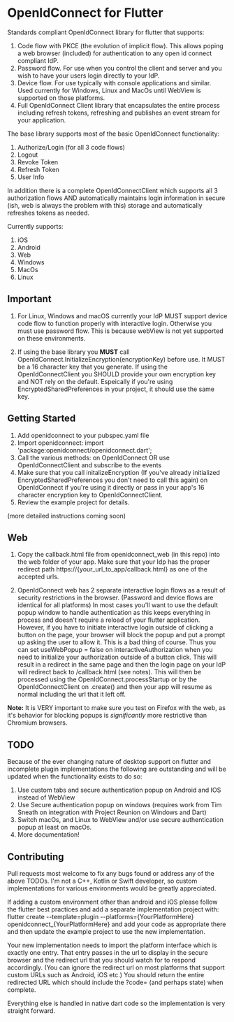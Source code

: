 # OpenIdConnect for Flutter

Standards compliant OpenIdConnect library for flutter that supports:

1. Code flow with PKCE (the evolution of implicit flow). This allows poping a web browser (included) for authentication to any open id connect compliant IdP.
2. Password flow. For use when you control the client and server and you wish to have your users login directly to your IdP.
3. Device flow. For use typically with console applications and similar. Used currently for Windows, Linux and MacOs until WebView is supported on those platforms.
4. Full OpenIdConnect Client library that encapsulates the entire process including refresh tokens, refreshing and publishes an event stream for your application.

The base library supports most of the basic OpenIdConnect functionality:

1. Authorize/Login (for all 3 code flows)
2. Logout
3. Revoke Token
4. Refresh Token
5. User Info

In addition there is a complete OpenIdConnectClient which supports all 3 authorization flows AND automatically maintains login information in secure (ish, web is always the problem with this) storage and automatically refreshes tokens as needed.

Currently supports:

1. iOS
2. Android
3. Web
4. Windows
5. MacOs
6. Linux

## **Important**

1. For Linux, Windows and macOS currently your IdP MUST support device code flow to function properly with interactive login. Otherwise you must use password flow. This is because webView is not yet supported on these environments.

2. If using the base library you **MUST** call OpenIdConnect.InitializeEncryption(encryptionKey) before use.  It MUST be a 16 character key that you generate. If using the OpenIdConnectClient you SHOULD provide your own encryption key and NOT rely on the default. Espeically if you're using EncryptedSharedPreferences in your project, it should use the same key.

## Getting Started

1. Add openidconnect to your pubspec.yaml file
2. Import openidconnect: import 'package:openidconnect/openidconnect.dart';
3. Call the various methods: on OpenIdConnect OR use OpenIdConnectClient and subscribe to the events
4. Make sure that you call initalizeEncryption (If you've already initialized EncryptedSharedPreferences you don't need to call this again) on OpenIdConnect if you're using it directly or pass in your app's 16 character encryption key to OpenIdConnectClient.
5. Review the example project for details.

(more detailed instructions coming soon)

## Web

1. Copy the callback.html file from openidconnect_web (in this repo) into the web folder of your app. Make sure that your Idp has the proper redirect path https://{your_url_to_app/callback.html} as one of the accepted urls.

2. OpenIdConnect web has 2 separate interactive login flows as a result of security restrictions in the browser. (Password and device flows are identical for all platforms) In most cases you'll want to use the default popup window to handle authentication as this keeps everything in process and doesn't require a reload of your flutter application. However, if you have to initiate interactive login outside of clicking a button on the page, your browser will block the popup and put a prompt up asking the user to allow it. This is a bad thing of course. Thus you can set useWebPopup = false on interactiveAuthorization when you need to initialize your authorization outside of a button click. This will result in a redirect in the same page and then the login page on your IdP will redirect back to /callback.html (see notes). This will then be processed using the OpenIdConnect.processStartup or by the OpenIdConnectClient on .create() and then your app will resume as normal including the url that it left off.

**Note:** It is VERY important to make sure you test on Firefox with the web, as it's behavior for blocking popups is _significantly_ more restrictive than Chromium browsers.

## TODO

Because of the ever changing nature of desktop support on flutter and incomplete plugin implementations the following are outstanding and will be updated when the functionality exists to do so:

1. Use custom tabs and secure authentication popup on Android and IOS instead of WebView
2. Use Secure authentication popup on windows (requires work from Tim Sneath on integration with Project Reunion on Windows and Dart)
3. Switch macOs, and Linux to WebView and/or use secure authentication popup at least on macOs.
4. More documentation!

## Contributing

Pull requests most welcome to fix any bugs found or address any of the above TODOs. I'm not a C++, Kotlin or Swift developer, so custom implementations for various environments would be greatly appreciated.

If adding a custom environment other than android and iOS please follow the flutter best practices and add a separate implementation project with: flutter create --template=plugin --platforms={YourPlatformHere} openidconnect\_{YourPlatformHere} and add your code as appropriate there and then update the example project to use the new implementation.

Your new implementation needs to import the platform interface which is exactly one entry. That entry passes in the url to display in the secure browser and the redirect url that you should watch for to respond accordingly. (You can ignore the redirect url on most platforms that support custom URLs such as Android, iOS etc.) You should return the entire redirected URL which should include the ?code= (and perhaps state) when complete.

Everything else is handled in native dart code so the implementation is very straight forward.
